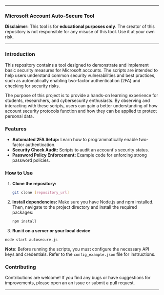 -----

### Microsoft Account Auto-Secure Tool

**Disclaimer:** This tool is for **educational purposes only**. The creator of this repository is not responsible for any misuse of this tool. Use it at your own risk.

-----

### Introduction

This repository contains a tool designed to demonstrate and implement basic security measures for Microsoft accounts. The scripts are intended to help users understand common security vulnerabilities and best practices, such as automatically enabling two-factor authentication (2FA) and checking for security risks.

The purpose of this project is to provide a hands-on learning experience for students, researchers, and cybersecurity enthusiasts. By observing and interacting with these scripts, users can gain a better understanding of how account security protocols function and how they can be applied to protect personal data.

### Features

  - **Automated 2FA Setup:** Learn how to programmatically enable two-factor authentication.
  - **Security Check Audit:** Scripts to audit an account's security status.
  - **Password Policy Enforcement:** Example code for enforcing strong password policies.

### How to Use

1.  **Clone the repository:**
    ```bash
    git clone [repository_url]
    ```
2.  **Install dependencies:**
    Make sure you have Node.js and npm installed. Then, navigate to the project directory and install the required packages:
    ```bash
    npm install
    ```
3. **Run it on a server or your local device**
```bash
node start autosecure.js
```

**Note:** Before running the scripts, you must configure the necessary API keys and credentials. Refer to the `config_example.json` file for instructions.

### Contributing

Contributions are welcome\! If you find any bugs or have suggestions for improvements, please open an an issue or submit a pull request.

-----
